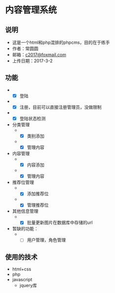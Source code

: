 # 内容管理系统

## 说明
*  这是一个html和php混排的phpcms，目的在于练手
*  作者：常圆圆
*  邮箱：c2017@foxmail.com
* 上传日期：2017-3-2
## 功能
* - [x] 登陆
* - [x] 注册，目前可以直接注册管理员，没做限制
* - [x] 登陆状态检测
*  分类管理
    *  - [x] 类别添加
    *  - [x] 管理内容
*  内容管理
    *  - [x] 内容添加
    *  - [x] 管理内容
*  推荐位管理
    *  - [x] 添加推荐位
    *  - [x] 管理推荐位
*  其他信息管理
    *  - [x] 批量更新图片在数据库中存储的url

*  暂缺的功能：
    *  - [ ] 用户管理，角色管理 
   
## 使用的技术
*  html+css
*  php
*  javascript
    *  jquery库
    